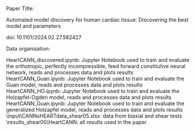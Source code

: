 Paper Title:

Automated model discovery for human cardiac tissue: Discovering the best model and parameters

doi: 10.1101/2024.02.27.582427


Data organisation:

HeartCANN_discovered.ipynb: Jupyter Notebook used to train and evaluate the orthotropic, perfectly incompressible, feed forward constitutive neural network, reads and processes data and plots results
HeartCANN_Guan.ipynb: Jupyter Notebook used to train and evaluate the Guan model, reads and processes data and plots results
HeartCANN_HO.ipynb: Jupyter Notebook used to train and evaluate the Holzapfel-Ogden model, reads and processes data and plots results
HeartCANN_Guan.ipynb: Jupyter Notebook used to train and evaluate the generalized Holzapfel model, reads and processes data and plots results
\input\CANNsHEARTdata_shear05.xlsx: data from biaxial and shear tests
\results_shear05\HeartCANN: all results used in the paper
